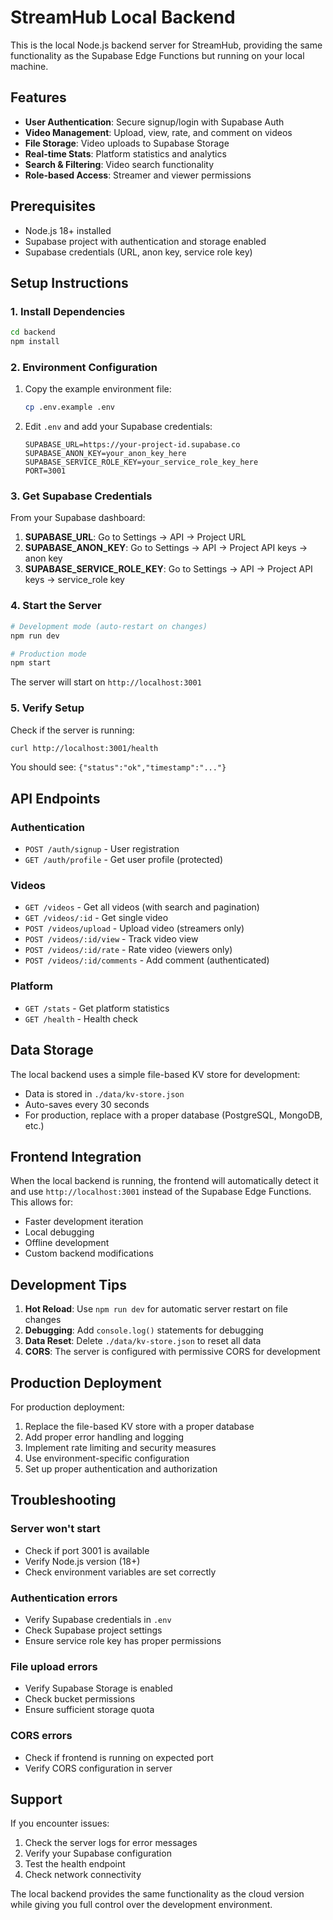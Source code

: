 # StreamHub Local Backend

This is the local Node.js backend server for StreamHub, providing the same functionality as the Supabase Edge Functions but running on your local machine.

## Features

- **User Authentication**: Secure signup/login with Supabase Auth
- **Video Management**: Upload, view, rate, and comment on videos
- **File Storage**: Video uploads to Supabase Storage
- **Real-time Stats**: Platform statistics and analytics
- **Search & Filtering**: Video search functionality
- **Role-based Access**: Streamer and viewer permissions

## Prerequisites

- Node.js 18+ installed
- Supabase project with authentication and storage enabled
- Supabase credentials (URL, anon key, service role key)

## Setup Instructions

### 1. Install Dependencies
```bash
cd backend
npm install
```

### 2. Environment Configuration
1. Copy the example environment file:
   ```bash
   cp .env.example .env
   ```

2. Edit `.env` and add your Supabase credentials:
   ```env
   SUPABASE_URL=https://your-project-id.supabase.co
   SUPABASE_ANON_KEY=your_anon_key_here
   SUPABASE_SERVICE_ROLE_KEY=your_service_role_key_here
   PORT=3001
   ```

### 3. Get Supabase Credentials

From your Supabase dashboard:
1. **SUPABASE_URL**: Go to Settings → API → Project URL
2. **SUPABASE_ANON_KEY**: Go to Settings → API → Project API keys → anon key
3. **SUPABASE_SERVICE_ROLE_KEY**: Go to Settings → API → Project API keys → service_role key

### 4. Start the Server
```bash
# Development mode (auto-restart on changes)
npm run dev

# Production mode
npm start
```

The server will start on `http://localhost:3001`

### 5. Verify Setup
Check if the server is running:
```bash
curl http://localhost:3001/health
```

You should see: `{"status":"ok","timestamp":"..."}`

## API Endpoints

### Authentication
- `POST /auth/signup` - User registration
- `GET /auth/profile` - Get user profile (protected)

### Videos
- `GET /videos` - Get all videos (with search and pagination)
- `GET /videos/:id` - Get single video
- `POST /videos/upload` - Upload video (streamers only)
- `POST /videos/:id/view` - Track video view
- `POST /videos/:id/rate` - Rate video (viewers only)
- `POST /videos/:id/comments` - Add comment (authenticated)

### Platform
- `GET /stats` - Get platform statistics
- `GET /health` - Health check

## Data Storage

The local backend uses a simple file-based KV store for development:
- Data is stored in `./data/kv-store.json`
- Auto-saves every 30 seconds
- For production, replace with a proper database (PostgreSQL, MongoDB, etc.)

## Frontend Integration

When the local backend is running, the frontend will automatically detect it and use `http://localhost:3001` instead of the Supabase Edge Functions. This allows for:
- Faster development iteration
- Local debugging
- Offline development
- Custom backend modifications

## Development Tips

1. **Hot Reload**: Use `npm run dev` for automatic server restart on file changes
2. **Debugging**: Add `console.log()` statements for debugging
3. **Data Reset**: Delete `./data/kv-store.json` to reset all data
4. **CORS**: The server is configured with permissive CORS for development

## Production Deployment

For production deployment:
1. Replace the file-based KV store with a proper database
2. Add proper error handling and logging
3. Implement rate limiting and security measures
4. Use environment-specific configuration
5. Set up proper authentication and authorization

## Troubleshooting

### Server won't start
- Check if port 3001 is available
- Verify Node.js version (18+)
- Check environment variables are set correctly

### Authentication errors
- Verify Supabase credentials in `.env`
- Check Supabase project settings
- Ensure service role key has proper permissions

### File upload errors
- Verify Supabase Storage is enabled
- Check bucket permissions
- Ensure sufficient storage quota

### CORS errors
- Check if frontend is running on expected port
- Verify CORS configuration in server

## Support

If you encounter issues:
1. Check the server logs for error messages
2. Verify your Supabase configuration
3. Test the health endpoint
4. Check network connectivity

The local backend provides the same functionality as the cloud version while giving you full control over the development environment.